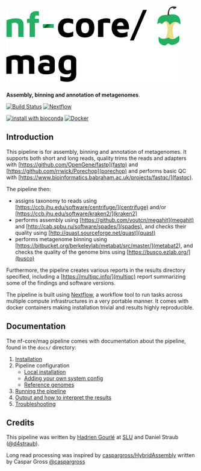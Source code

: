 # ![mag](https://raw.githubusercontent.com/nf-core/mag/master/docs/images/mag_logo.png)

**Assembly, binning and annotation of metagenomes**.

[![Build Status](https://travis-ci.com/nf-core/mag.svg?branch=master)](https://travis-ci.com/nf-core/mag)
[![Nextflow](https://img.shields.io/badge/nextflow-%E2%89%A519.01.0-brightgreen.svg)](https://www.nextflow.io/)

[![install with bioconda](https://img.shields.io/badge/install%20with-bioconda-brightgreen.svg)](http://bioconda.github.io/)
[![Docker](https://img.shields.io/docker/automated/nfcore/mag.svg)](https://hub.docker.com/r/nfcore/mag)

## Introduction

This pipeline is for assembly, binning and annotation of metagenomes.
It supports both short and long reads, quality trims the reads and adapters with [https://github.com/OpenGene/fastp](fastp) and [https://github.com/rrwick/Porechop](porechop) and performs basic QC with [https://www.bioinformatics.babraham.ac.uk/projects/fastqc/](fastqc).

The pipeline then:

- assigns taxonomy to reads using [https://ccb.jhu.edu/software/centrifuge/](centrifuge) and/or [https://ccb.jhu.edu/software/kraken2/](kraken2)
- performs assembly using [https://github.com/voutcn/megahit](megahit) and [http://cab.spbu.ru/software/spades/](spades), and checks their quality using [http://quast.sourceforge.net/quast](quast)
- performs metagenome binning using [https://bitbucket.org/berkeleylab/metabat/src/master/](metabat2), and checks the quality of the genome bins using [https://busco.ezlab.org/](busco)

Furthermore, the pipeline creates various reports in the results directory specified, including a [https://multiqc.info/](multiqc) report summarizing some of the findings and software versions.

The pipeline is built using [Nextflow](https://www.nextflow.io), a workflow tool to run tasks across multiple compute infrastructures in a very portable manner. It comes with docker containers making installation trivial and results highly reproducible.

## Documentation

The nf-core/mag pipeline comes with documentation about the pipeline, found in the `docs/` directory:

1. [Installation](https://nf-co.re/usage/installation)
2. Pipeline configuration
   - [Local installation](https://nf-co.re/usage/local_installation)
   - [Adding your own system config](https://nf-co.re/usage/adding_own_config)
   - [Reference genomes](https://nf-co.re/usage/reference_genomes)
3. [Running the pipeline](docs/usage.md)
4. [Output and how to interpret the results](docs/output.md)
5. [Troubleshooting](https://nf-co.re/usage/troubleshooting)

## Credits

This pipeline was written by [Hadrien Gourlé](https://hadriengourle.com) at [SLU](https://slu.se) and Daniel Straub ([@d4straub](https://github.com/d4straub)).

Long read processing was inspired by [caspargross/HybridAssembly](https://github.com/caspargross/HybridAssembly) written by Caspar Gross [@caspargross](https://github.com/caspargross)
